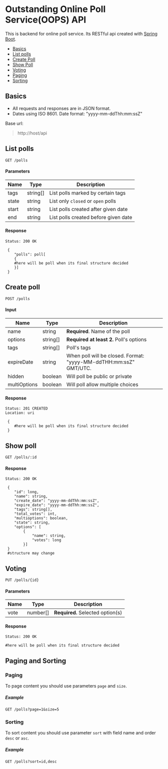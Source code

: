 # Outstanding Online Poll Service(OOPS) API
This is backend for online poll service. Its RESTful api created with [Spring Boot](https://projects.spring.io/spring-boot/). 

* [Basics](#basics)
* [List polls](#list-polls)
* [Create Poll](#create-poll)
* [Show Poll](#show-poll)
* [Voting](#voting)
* [Paging](#paging)
* [Sorting](#sorting)

## Basics
* All requests and responses are in JSON format.
* Dates using ISO 8601. Date format: "yyyy-mm-ddThh:mm:ssZ" 

Base url:
>http://host/api 
## List polls
`GET /polls`
#### Parameters
|Name|Type|Description|
|----|----|-----------|
|tags|string[]|List polls marked by certain tags|
|state|string|List only `closed` or `open` polls|
|start|string|List polls created after given date|
|end|string|List polls created before given date|

#### Response
~~~
Status: 200 OK
~~~
~~~
 {
 	"polls": poll[
 	{
 	#here will be poll when its final structure decided
 	}]
 }
~~~
## Create poll
`POST /polls`
#### Input
|Name|Type|Description|
|----|----|-----------|
|name|string|**Required**. Name of the poll|
|options|string[]|**Required at least 2.** Poll's options|
|tags|string[]|Poll's tags
|expireDate|string|When poll will be closed. Format: "yyyy-MM-ddTHH:mm:ssZ" GMT/UTC.
|hidden|boolean|Will poll be public or private
|multiOptions|boolean| Will poll allow multiple choices
#### Response
~~~
Status: 201 CREATED
Location: uri
~~~
~~~
 {
 	#here will be poll when its final structure decided
 }
~~~

## Show poll
`GET /polls/:id`
#### Response
~~~
Status: 200 OK
~~~
~~~
 {
 	"id": long,
 	"name": string,
 	"create_date": "yyyy-mm-ddThh:mm:ssZ",
 	"expire_date": "yyyy-mm-ddThh:mm:ssZ",
 	"tags": string[],
 	"total_votes": int,
 	"multioptions": boolean,
 	"state": string,
 	"options": [
 		{
 			"name": string,
 			"votes": long
 		}]
 }
 #structure may change
~~~

## Voting
`PUT /polls/{id}`
#### Parameters
|Name|Type|Description|
|----|----|-----------|
|vote|number[]|**Required.** Selected option(s)|

#### Response
~~~
Status: 200 OK
~~~
~~~
#here will be poll when its final structure decided
~~~
## Paging and Sorting
### Paging
To page content you should use parameters `page` and `size`.
##### Example
`GET /polls?page=1&size=5`
### Sorting
To sort content you should use parameter `sort` with field name and order `desc` or `asc`.
##### Example 
`GET /polls?sort=id,desc`

